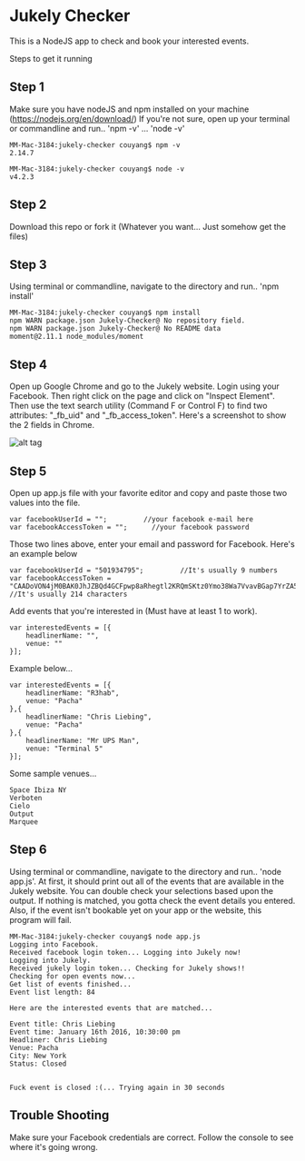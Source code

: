 # Jukely Checker

This is a NodeJS app to check and book your interested events. 

Steps to get it running

## Step 1
Make sure you have nodeJS and npm installed on your machine (https://nodejs.org/en/download/) 
If you're not sure, open up your terminal or commandline and run.. 'npm -v' ... 'node -v'

```
MM-Mac-3184:jukely-checker couyang$ npm -v
2.14.7
```

```
MM-Mac-3184:jukely-checker couyang$ node -v
v4.2.3
```

## Step 2
Download this repo or fork it (Whatever you want... Just somehow get the files)

## Step 3
Using terminal or commandline, navigate to the directory and run.. 'npm install'

```
MM-Mac-3184:jukely-checker couyang$ npm install 
npm WARN package.json Jukely-Checker@ No repository field. 
npm WARN package.json Jukely-Checker@ No README data 
moment@2.11.1 node_modules/moment 
```

## Step 4
Open up Google Chrome and go to the Jukely website. Login using your Facebook. Then right click on the page and click on "Inspect Element". Then use the text search utility (Command F or Control F) to find two attributes: "_fb_uid" and "_fb_access_token". Here's a screenshot to show the 2 fields in Chrome.

![alt tag](https://raw.github.com/charlieouyang/Jukely-Checker/blob/master/jukely-screenshot.png)

## Step 5
Open up app.js file with your favorite editor and copy and paste those two values into the file.
```
var facebookUserId = "";         //your facebook e-mail here
var facebookAccessToken = "";      //your facebook password
```
Those two lines above, enter your email and password for Facebook. Here's an example below
```
var facebookUserId = "501934795";         //It's usually 9 numbers 
var facebookAccessToken = "CAADoVON4jM0BAK0JhJZBQd4GCFpwp8aRhegtl2KRQmSKtz0Ymo38Wa7VvavBGap7YrZA5mWc2w9XmTOvwfTEaVwRIFGftfm29Yf4TfJEH0j6B3mrVTKsAx6bRszAASW1QEDaP7bFspiaXHz0I3exQmSNkWPcA3tr46gINvnvai5ZBJngT4POHcRo9h8XK0lnDYmHZCYfeEkHZA2dWWQXH";      //It's usually 214 characters
```

Add events that you're interested in (Must have at least 1 to work).
```
var interestedEvents = [{
    headlinerName: "",
    venue: ""
}];
```
Example below... 
```
var interestedEvents = [{
    headlinerName: "R3hab",
    venue: "Pacha"
},{
    headlinerName: "Chris Liebing",
    venue: "Pacha"
},{
    headlinerName: "Mr UPS Man",
    venue: "Terminal 5"
}];
```
Some sample venues...
```
Space Ibiza NY
Verboten
Cielo
Output
Marquee
```

## Step 6
Using terminal or commandline, navigate to the directory and run.. 'node app.js'. At first, it should print out all of the events that are available in the Jukely website. You can double check your selections based upon the output. If nothing is matched, you gotta check the event details you entered. Also, if the event isn't bookable yet on your app or the website, this program will fail.
```
MM-Mac-3184:jukely-checker couyang$ node app.js
Logging into Facebook.
Received facebook login token... Logging into Jukely now!
Logging into Jukely.
Received jukely login token... Checking for Jukely shows!!
Checking for open events now...
Get list of events finished...
Event list length: 84

Here are the interested events that are matched...

Event title: Chris Liebing
Event time: January 16th 2016, 10:30:00 pm
Headliner: Chris Liebing
Venue: Pacha
City: New York
Status: Closed


Fuck event is closed :(... Trying again in 30 seconds
```

## Trouble Shooting
Make sure your Facebook credentials are correct. Follow the console to see where it's going wrong. 
